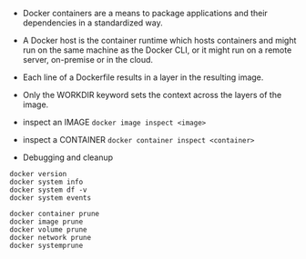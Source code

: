 
* Docker containers are a means to package applications and their dependencies in a standardized way.
* A Docker host is the container runtime which hosts containers and might run on the same machine as the Docker CLI,
or it might run on a remote server, on-premise or in the cloud.

* Each line of a Dockerfile results in a layer in the resulting image.
* Only the WORKDIR keyword sets the context across the layers of the image.


* inspect an IMAGE
`docker image inspect <image>`

* inspect a CONTAINER
`docker container inspect <container>`

* Debugging and cleanup
```
docker version
docker system info
docker system df -v
docker system events

docker container prune
docker image prune
docker volume prune
docker network prune
docker systemprune
```
